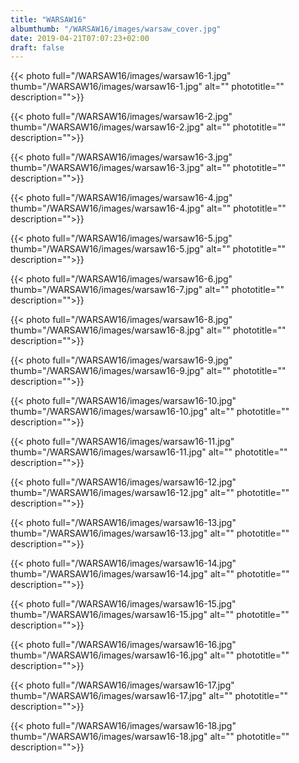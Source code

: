 ```yaml
---
title: "WARSAW16"
albumthumb: "/WARSAW16/images/warsaw_cover.jpg"
date: 2019-04-21T07:07:23+02:00
draft: false
---
```


{{< photo full="/WARSAW16/images/warsaw16-1.jpg" thumb="/WARSAW16/images/warsaw16-1.jpg" alt="" phototitle="" description="">}}

{{< photo full="/WARSAW16/images/warsaw16-2.jpg" thumb="/WARSAW16/images/warsaw16-2.jpg" alt="" phototitle="" description="">}}

{{< photo full="/WARSAW16/images/warsaw16-3.jpg" thumb="/WARSAW16/images/warsaw16-3.jpg" alt="" phototitle="" description="">}}

{{< photo full="/WARSAW16/images/warsaw16-4.jpg" thumb="/WARSAW16/images/warsaw16-4.jpg" alt="" phototitle="" description="">}}

{{< photo full="/WARSAW16/images/warsaw16-5.jpg" thumb="/WARSAW16/images/warsaw16-5.jpg" alt="" phototitle="" description="">}}

{{< photo full="/WARSAW16/images/warsaw16-6.jpg" thumb="/WARSAW16/images/warsaw16-7.jpg" alt="" phototitle="" description="">}}

{{< photo full="/WARSAW16/images/warsaw16-8.jpg" thumb="/WARSAW16/images/warsaw16-8.jpg" alt="" phototitle="" description="">}}

{{< photo full="/WARSAW16/images/warsaw16-9.jpg" thumb="/WARSAW16/images/warsaw16-9.jpg" alt="" phototitle="" description="">}}

{{< photo full="/WARSAW16/images/warsaw16-10.jpg" thumb="/WARSAW16/images/warsaw16-10.jpg" alt="" phototitle="" description="">}}

{{< photo full="/WARSAW16/images/warsaw16-11.jpg" thumb="/WARSAW16/images/warsaw16-11.jpg" alt="" phototitle="" description="">}}

{{< photo full="/WARSAW16/images/warsaw16-12.jpg" thumb="/WARSAW16/images/warsaw16-12.jpg" alt="" phototitle="" description="">}}

{{< photo full="/WARSAW16/images/warsaw16-13.jpg" thumb="/WARSAW16/images/warsaw16-13.jpg" alt="" phototitle="" description="">}}

{{< photo full="/WARSAW16/images/warsaw16-14.jpg" thumb="/WARSAW16/images/warsaw16-14.jpg" alt="" phototitle="" description="">}}

{{< photo full="/WARSAW16/images/warsaw16-15.jpg" thumb="/WARSAW16/images/warsaw16-15.jpg" alt="" phototitle="" description="">}}

{{< photo full="/WARSAW16/images/warsaw16-16.jpg" thumb="/WARSAW16/images/warsaw16-16.jpg" alt="" phototitle="" description="">}}

{{< photo full="/WARSAW16/images/warsaw16-17.jpg" thumb="/WARSAW16/images/warsaw16-17.jpg" alt="" phototitle="" description="">}}

{{< photo full="/WARSAW16/images/warsaw16-18.jpg" thumb="/WARSAW16/images/warsaw16-18.jpg" alt="" phototitle="" description="">}}
